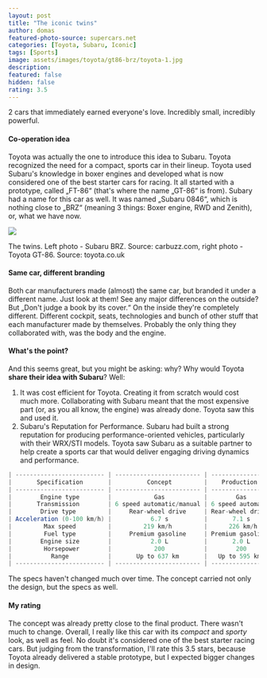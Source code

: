 ```yaml
---
layout: post
title: "The iconic twins"
author: domas
featured-photo-source: supercars.net
categories: [Toyota, Subaru, Iconic]
tags: [Sports]
image: assets/images/toyota/gt86-brz/toyota-1.jpg
description:
featured: false
hidden: false
rating: 3.5
---
```


2 cars that immediately earned everyone's love. Incredibly small, incredibly powerful.

#### Co-operation idea

Toyota was actually the one to introduce this idea to Subaru. Toyota recognized the need for a compact, sports car in their lineup. Toyota used Subaru's knowledge in boxer engines and developed what is now considered one of the best starter cars for racing. It all started with a prototype, called „FT-86“ (that's where the name „GT-86“ is from). Subary had a name for this car as well. It was named „Subaru 0846“, which is nothing close to „BRZ“ (meaning 3 things: Boxer engine, RWD and Zenith), or, what we have now.

<div class="photo-credit">
    <img src="{{ site.baseurl }}/assets/images/toyota/gt86-brz/toyota-2.jpg" class="featured-image img-fluid">
    <p>The twins. Left photo - Subaru BRZ. Source: carbuzz.com, right photo - Toyota GT-86. Source: toyota.co.uk</p>
</div>

#### Same car, different branding

Both car manufacturers made (almost) the same car, but branded it under a different name. Just look at them! See any major differences on the outside? But „Don't judge a book by its cover.“ On the inside they're completely different. Different cockpit, seats, technologies and bunch of other stuff that each manufacturer made by themselves. Probably the only thing they collaborated with, was the body and the engine.

#### What's the point?

And this seems great, but you might be asking: why? Why would Toyota **share their idea with Subaru**? Well:

1. It was cost efficient for Toyota. Creating it from scratch would cost much more. Collaborating with Subaru meant that the most expensive part (or, as you all know, the engine) was already done. Toyota saw this and used it.
2. Subaru's Reputation for Performance. Subaru had built a strong reputation for producing performance-oriented vehicles, particularly with their WRX/STI models. Toyota saw Subaru as a suitable partner to help create a sports car that would deliver engaging driving dynamics and performance.

```java
| ------------------------- | ------------------------ | ----------------- |
|       Specification       |          Concept         |    Production     |
| ------------------------- | ------------------------ | ----------------- |
|        Engine type        |            Gas           |        Gas        |
|       Transmission        | 6 speed automatic/manual | 6 speed automatic |
|        Drive type         |     Rear-wheel drive     | Rear-wheel drive  |
| Acceleration (0-100 km/h) |           6.7 s          |       7.1 s       |
|         Max speed         |         219 km/h         |      226 km/h     |
|         Fuel type         |     Premium gasoline     | Premium gasoline  |
|        Engine size        |           2.0 L          |       2.0 L       |
|         Horsepower        |            200           |        200        |
|           Range           |       Up to 637 km       |   Up to 595 km    |
| ------------------------- | ------------------------ | ----------------- |
```
The specs haven't changed much over time. The concept carried not only the design, but the specs as well.

#### My rating

The concept was already pretty close to the final product. There wasn't much to change. Overall, I really like this car with its *compact* and *sporty* look, as well as feel. No doubt it's considered one of the best starter racing cars. But judging from the transformation, I'll rate this 3.5 stars, because Toyota already delivered a stable prototype, but I expected bigger changes in design.